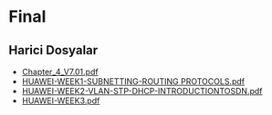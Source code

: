 # Final


<!--HariciDosyalar-->

## Harici Dosyalar

- [Chapter_4_V7.01.pdf](./Chapter_4_V7.01.pdf)
- [HUAWEI-WEEK1-SUBNETTING-ROUTING PROTOCOLS.pdf](./HUAWEI-WEEK1-SUBNETTING-ROUTING%20PROTOCOLS.pdf)
- [HUAWEI-WEEK2-VLAN-STP-DHCP-INTRODUCTIONTOSDN.pdf](./HUAWEI-WEEK2-VLAN-STP-DHCP-INTRODUCTIONTOSDN.pdf)
- [HUAWEI-WEEK3.pdf](./HUAWEI-WEEK3.pdf)


<!--HariciDosyalar-->

